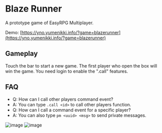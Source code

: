 # Blaze Runner

A prototype game of EasyRPG Multiplayer.

Demo: [https://yno.yumenikki.info/?game=blazerunner](https://yno.yumenikki.info/?game=blazerunner)

## Gameplay
Touch the bar to start a new game. The first player who open the box will win the game.
You need login to enable the ".call" features.

## FAQ

- Q: How can I call other players command event?
- A: You can type `.call <id>` to call other players function.  
- Q: How can I call a command event for a specific player?
- A: You can also type `pm <uuid> <msg>` to send private messages.
  
![image](https://user-images.githubusercontent.com/2507027/155032730-49db9bbe-e67a-45e2-8fb0-32f37172fedc.png)
![image](https://user-images.githubusercontent.com/2507027/155032781-13394980-8b53-482e-93c5-f96545d7789f.png)

